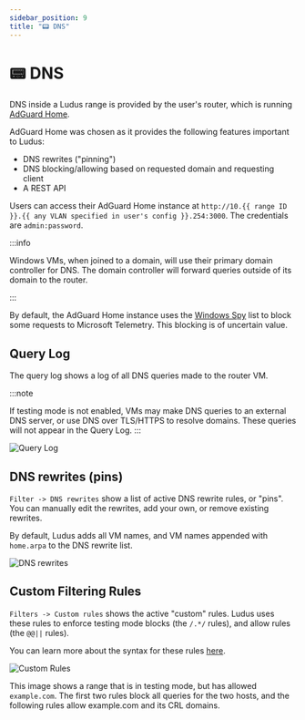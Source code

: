 ```yaml
---
sidebar_position: 9
title: "📟 DNS"
---
```


# 📟 DNS

DNS inside a Ludus range is provided by the user's router, which is running [AdGuard Home](https://github.com/AdguardTeam/AdGuardHome).

AdGuard Home was chosen as it provides the following features important to Ludus:

- DNS rewrites ("pinning")
- DNS blocking/allowing based on requested domain and requesting client
- A REST API

Users can access their AdGuard Home instance at `http://10.{{ range ID }}.{{ any VLAN specified in user's config }}.254:3000`.
The credentials are `admin:password`.

:::info

Windows VMs, when joined to a domain, will use their primary domain controller for DNS. The domain controller will forward queries
outside of its domain to the router.

:::

By default, the AdGuard Home instance uses the [Windows Spy](https://github.com/crazy-max/WindowsSpyBlocker) list to block some requests to Microsoft Telemetry.
This blocking is of uncertain value.

## Query Log

The query log shows a log of all DNS queries made to the router VM.

:::note

If testing mode is not enabled, VMs may make DNS queries to an external DNS server, or use DNS over TLS/HTTPS to resolve domains.
These queries will not appear in the Query Log.
:::

![Query Log](/img/dns/query-log.png)

## DNS rewrites (pins)

`Filter -> DNS rewrites` show a list of active DNS rewrite rules, or "pins". You can manually edit the rewrites, add your own, or remove existing rewrites.

By default, Ludus adds all VM names, and VM names appended with `home.arpa` to the DNS rewrite list.

![DNS rewrites](/img/dns/dns-rewrites.png)


## Custom Filtering Rules

`Filters -> Custom rules` shows the active "custom" rules. Ludus uses these rules to enforce testing mode blocks (the `/.*/` rules), and allow rules (the `@@||` rules).

You can learn more about the syntax for these rules [here](https://adguard.com/kb/general/ad-filtering/create-own-filters/).

![Custom Rules](/img/dns/custom-rules.png)

This image shows a range that is in testing mode, but has allowed `example.com`.
The first two rules block all queries for the two hosts, and the following rules allow example.com and its CRL domains.